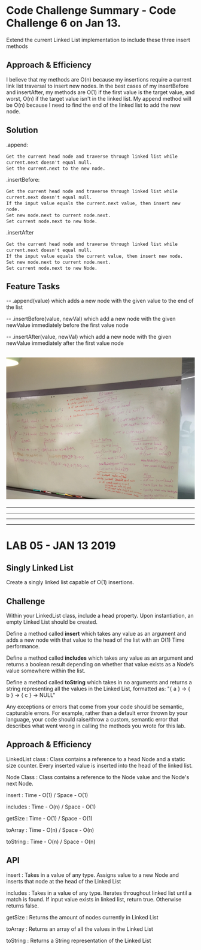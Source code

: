# Code Challenge Summary - Code Challenge 6 on Jan 13. 

Extend the current Linked List implementation to include these three insert methods

## Approach & Efficiency
I believe that my methods are O(n) because my insertions require a current link list traversal to insert new nodes.  In the best cases of my insertBefore and insertAfter, my methods are O(1) if the first value is the target value, and worst, O(n) if the target value isn't in the linked list.  My append method will be O(n) because I need to find the end of the linked list to add the new node. 

## Solution
.append:

    Get the current head node and traverse through linked list while current.next doesn't equal null.
    Set the current.next to the new node.
.insertBefore:

    Get the current head node and traverse through linked list while current.next doesn't equal null.
    If the input value equals the current.next value, then insert new node.
    Set new node.next to current node.next.
    Set current node.next to new Node.
.insertAfter

    Get the current head node and traverse through linked list while current.next doesn't equal null.
    If the input value equals the current value, then insert new node.
    Set new node.next to current node.next.
    Set current node.next to new Node.


## Feature Tasks
-- .append(value) which adds a new node with the given value to the end of the list

-- .insertBefore(value, newVal) which add a new node with the given newValue immediately before the first value node

-- .insertAfter(value, newVal) which add a new node with the given newValue immediately after the first value node

![](https://github.com/micahThor/data-structures-and-algorithms/blob/master/assets/threeLLinsert.jpg)
---
---
---
---
---


# LAB 05 - JAN 13 2019

## Singly Linked List
Create a singly linked list capable of O(1) insertions.  


## Challenge
Within your LinkedList class, include a head property. Upon instantiation, an empty Linked List should be created.

Define a method called **insert** which takes any value as an argument and adds a new node with that value to the head of the list with an O(1) Time performance.

Define a method called **includes** which takes any value as an argument and returns a boolean result depending on whether that value exists as a Node’s value somewhere within the list.

Define a method called **toString** which takes in no arguments and returns a string representing all the values in the Linked List, formatted as:
"{ a } -> { b } -> { c } -> NULL"

Any exceptions or errors that come from your code should be semantic, capturable errors. For example, rather than a default error thrown by your language, your code should raise/throw a custom, semantic error that describes what went wrong in calling the methods you wrote for this lab.

## Approach & Efficiency

LinkedList class :  Class contains a reference to a head Node and a static size counter.  Every inserted value is inserted into the head of the linked list.

Node Class       :  Class contains a reference to the Node value and the Node's next Node.

insert   : Time - O(1) / Space - O(1)

includes : Time - O(n) / Space - O(1)

getSize  : Time - O(1) / Space - O(1)

toArray  : Time - O(n) / Space - O(n)

toString : Time - O(n) / Space - O(n)

## API
<!-- Description of each method publicly available to your Linked List -->
insert     : Takes in a value of any type.  Assigns value to a new Node and inserts that node at the head of the Linked List

includes   : Takes in a value of any type.  Iterates throughout linked list until a match is found.  If input value exists in linked list, return true.  Otherwise returns false.

getSize    : Returns the amount of nodes currently in Linked List

toArray    : Returns an array of all the values in the Linked List

toString   : Returns a String representation of the Linked List

